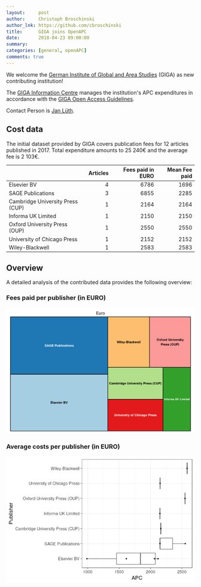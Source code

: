 ```yaml
---
layout:     post
author:     Christoph Broschinski
author_lnk: https://github.com/cbroschinski
title:      GIGA joins OpenAPC
date:       2018-04-23 09:00:00
summary:    
categories: [general, openAPC]
comments: true
---
```





We welcome the [German Institute of Global and Area Studies](https://www.giga-hamburg.de/en) (GIGA) as new contributing institution!

The [GIGA Information Centre](https://www.giga-hamburg.de/en/giga-information-centre) manages the institution's APC expenditures in accordance with the [GIGA Open Access Guidelines](https://www.giga-hamburg.de/en/giga-open-access-guidelines).

Contact Person is [Jan Lüth](mailto:Jan.Lueth@giga-hamburg.de).

## Cost data



The initial dataset provided by GIGA covers publication fees for 12 articles published in 2017. Total expenditure amounts to 25 240€ and the average fee is 2 103€.


|                                 | Articles| Fees paid in EURO| Mean Fee paid|
|:--------------------------------|--------:|-----------------:|-------------:|
|Elsevier BV                      |        4|              6786|          1696|
|SAGE Publications                |        3|              6855|          2285|
|Cambridge University Press (CUP) |        1|              2164|          2164|
|Informa UK Limited               |        1|              2150|          2150|
|Oxford University Press (OUP)    |        1|              2550|          2550|
|University of Chicago Press      |        1|              2152|          2152|
|Wiley-Blackwell                  |        1|              2583|          2583|

## Overview

A detailed analysis of the contributed data provides the following overview:

### Fees paid per publisher (in EURO)

![plot of chunk tree_giga_2018_04_23_full](/figure/tree_giga_2018_04_23_full-1.png)

###  Average costs per publisher (in EURO)

![plot of chunk box_giga_2018_04_23_publisher_full](/figure/box_giga_2018_04_23_publisher_full-1.png)
